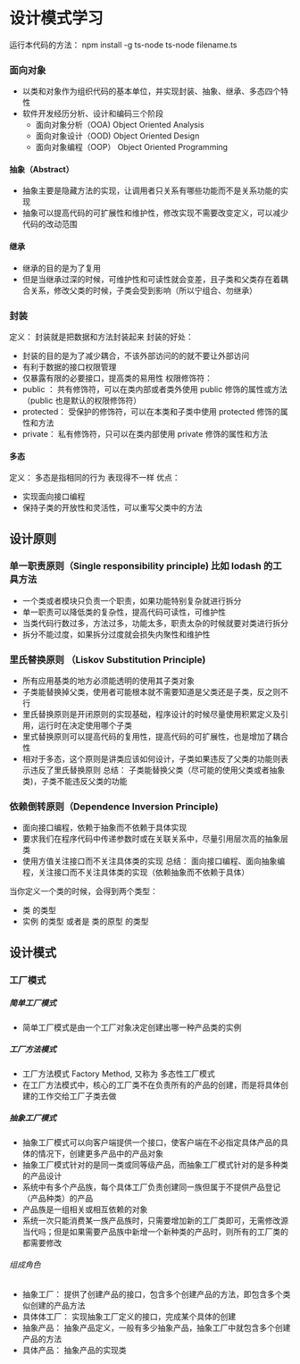 # 设计模式学习
运行本代码的方法： 
npm install -g ts-node
ts-node filename.ts

### 面向对象
- 以类和对象作为组织代码的基本单位，并实现封装、抽象、继承、多态四个特性
- 软件开发经历分析、设计和编码三个阶段
  - 面向对象分析（OOA) Object Oriented Analysis
  - 面向对象设计（OOD) Object Oriented Design
  - 面向对象编程（OOP） Object Oriented Programming

#### 抽象（Abstract）
- 抽象主要是隐藏方法的实现，让调用者只关系有哪些功能而不是关系功能的实现
- 抽象可以提高代码的可扩展性和维护性，修改实现不需要改变定义，可以减少代码的改动范围

#### 继承
- 继承的目的是为了复用
- 但是当继承过深的时候，可维护性和可读性就会变差，且子类和父类存在着耦合关系，修改父类的时候，子类会受到影响（所以宁组合、勿继承）

### 封装
定义： 封装就是把数据和方法封装起来
封装的好处： 
* 封装的目的是为了减少耦合，不该外部访问的的就不要让外部访问
* 有利于数据的接口权限管理
* 仅暴露有限的必要接口，提高类的易用性
权限修饰符：
* public ： 共有修饰符，可以在类内部或者类外使用 public 修饰的属性或方法（public 也是默认的权限修饰符）
* protected： 受保护的修饰符，可以在本类和子类中使用 protected 修饰的属性和方法
* private： 私有修饰符，只可以在类内部使用 private 修饰的属性和方法


#### 多态
定义： 多态是指相同的行为 表现得不一样
优点： 
- 实现面向接口编程
- 保持子类的开放性和灵活性，可以重写父类中的方法

## 设计原则
### 单一职责原则（Single responsibility principle) 比如 lodash 的工具方法
- 一个类或者模块只负责一个职责，如果功能特别复杂就进行拆分
- 单一职责可以降低类的复杂性，提高代码可读性，可维护性
- 当类代码行数过多，方法过多，功能太多，职责太杂的时候就要对类进行拆分
- 拆分不能过度，如果拆分过度就会损失内聚性和维护性

### 里氏替换原则 （Liskov Substitution Principle)
- 所有应用基类的地方必须能透明的使用其子类对象
- 子类能替换掉父类，使用者可能根本就不需要知道是父类还是子类，反之则不行
- 里氏替换原则是开闭原则的实现基础，程序设计的时候尽量使用积累定义及引用，运行时在决定使用哪个子类
- 里式替换原则可以提高代码的复用性，提高代码的可扩展性，也是增加了耦合性
- 相对于多态，这个原则是讲类应该如何设计，子类如果违反了父类的功能则表示违反了里氏替换原则
总结： 子类能替换父类（尽可能的使用父类或者抽象类)，子类不能违反父类的功能

### 依赖倒转原则（Dependence Inversion Principle)
- 面向接口编程，依赖于抽象而不依赖于具体实现
- 要求我们在程序代码中传递参数时或在关联关系中，尽量引用层次高的抽象层类
- 使用方值关注接口而不关注具体类的实现
总结： 面向接口编程、面向抽象编程，关注接口而不关注具体类的实现（依赖抽象而不依赖于具体）

当你定义一个类的时候，会得到两个类型： 
- 类 的类型
- 实例 的类型 或者是 类的原型 的类型

## 设计模式
### 工厂模式
##### 简单工厂模式
- 简单工厂模式是由一个工厂对象决定创建出哪一种产品类的实例

##### 工厂方法模式
* 工厂方法模式 Factory Method, 又称为 多态性工厂模式
* 在工厂方法模式中，核心的工厂类不在负责所有的产品的创建，而是将具体创建的工作交给工厂子类去做

##### 抽象工厂模式
- 抽象工厂模式可以向客户端提供一个接口，使客户端在不必指定具体产品的具体的情况下，创建更多产品中的产品对象
- 抽象工厂模式针对的是同一类或同等级产品，而抽象工厂模式针对的是多种类的产品设计
- 系统中有多个产品族，每个具体工厂负责创建同一族但属于不提供产品登记（产品种类）的产品
- 产品族是一组相关或相互依赖的对象
- 系统一次只能消费某一族产品族时，只需要增加新的工厂类即可，无需修改源当代吗；但是如果需要产品族中新增一个新种类的产品时，则所有的工厂类的都需要修改

###### 组成角色
- 抽象工厂： 提供了创建产品的接口，包含多个创建产品的方法，即包含多个类似创建的产品方法
- 具体体工厂： 实现抽象工厂定义的接口，完成某个具体的创建
- 抽象产品： 抽象产品定义，一般有多少抽象产品，抽象工厂中就包含多个创建产品的方法
- 具体产品： 抽象产品的实现类

###